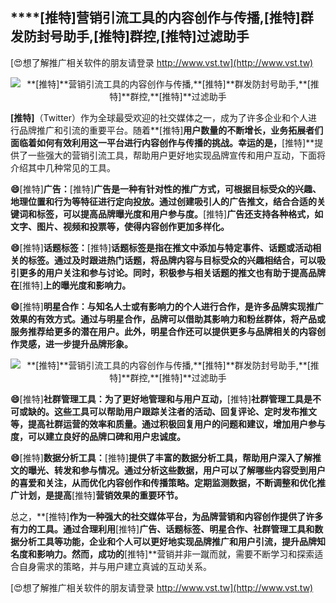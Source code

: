 ## ****[推特]**营销引流工具的内容创作与传播,**[推特]**群发防封号助手,**[推特]**群控,**[推特]**过滤助手**

[😍想了解推广相关软件的朋友请登录 http://www.vst.tw](http://www.vst.tw)

 <center><img src="https://vst.tw/MP4/tuiguang/png/0.png" alt="**[推特]**营销引流工具的内容创作与传播,**[推特]**群发防封号助手,**[推特]**群控,**[推特]**过滤助手"></center>

**[推特]**（Twitter）作为全球最受欢迎的社交媒体之一，成为了许多企业和个人进行品牌推广和引流的重要平台。随着**[推特]**用户数量的不断增长，业务拓展者们面临着如何有效利用这一平台进行内容创作与传播的挑战。幸运的是，**[推特]**提供了一些强大的营销引流工具，帮助用户更好地实现品牌宣传和用户互动，下面将介绍其中几种常见的工具。

**😄**[推特]**广告：**[推特]**广告是一种有针对性的推广方式，可根据目标受众的兴趣、地理位置和行为等特征进行定向投放。通过创建吸引人的广告推文，结合合适的关键词和标签，可以提高品牌曝光度和用户参与度。**[推特]**广告还支持各种格式，如文字、图片、视频和投票等，使得内容创作更加多样化。**

**😄**[推特]**话题标签：**[推特]**话题标签是指在推文中添加与特定事件、话题或活动相关的标签。通过及时跟进热门话题，将品牌内容与目标受众的兴趣相结合，可以吸引更多的用户关注和参与讨论。同时，积极参与相关话题的推文也有助于提高品牌在**[推特]**上的曝光度和影响力。**

**😄**[推特]**明星合作：与知名人士或有影响力的个人进行合作，是许多品牌实现推广效果的有效方式。通过与明星合作，品牌可以借助其影响力和粉丝群体，将产品或服务推荐给更多的潜在用户。此外，明星合作还可以提供更多与品牌相关的内容创作灵感，进一步提升品牌形象。**

 <center><img src="https://vst.tw/MP4/tuiguang/png/6.png" alt="**[推特]**营销引流工具的内容创作与传播,**[推特]**群发防封号助手,**[推特]**群控,**[推特]**过滤助手"></center>

**😄**[推特]**社群管理工具：为了更好地管理和与用户互动，**[推特]**社群管理工具是不可或缺的。这些工具可以帮助用户跟踪关注者的活动、回复评论、定时发布推文等，提高社群运营的效率和质量。通过积极回复用户的问题和建议，增加用户参与度，可以建立良好的品牌口碑和用户忠诚度。**

**😄**[推特]**数据分析工具：**[推特]**提供了丰富的数据分析工具，帮助用户深入了解推文的曝光、转发和参与情况。通过分析这些数据，用户可以了解哪些内容受到用户的喜爱和关注，从而优化内容创作和传播策略。定期监测数据，不断调整和优化推广计划，是提高**[推特]**营销效果的重要环节。**

总之，**[推特]**作为一种强大的社交媒体平台，为品牌营销和内容创作提供了许多有力的工具。通过合理利用**[推特]**广告、话题标签、明星合作、社群管理工具和数据分析工具等功能，企业和个人可以更好地实现品牌推广和用户引流，提升品牌知名度和影响力。然而，成功的**[推特]**营销并非一蹴而就，需要不断学习和探索适合自身需求的策略，并与用户建立真诚的互动关系。

[😍想了解推广相关软件的朋友请登录 http://www.vst.tw](http://www.vst.tw)



